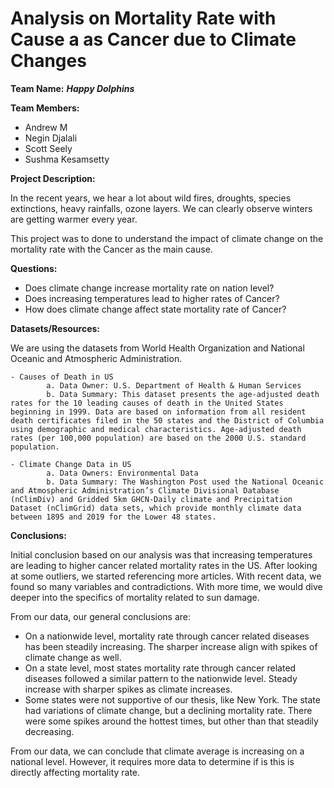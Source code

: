 # Analysis on Mortality Rate with Cause a as Cancer due to Climate Changes

**Team Name:** ***Happy Dolphins***

**Team Members:** 
- Andrew M 
- Negin Djalali
- Scott Seely
- Sushma Kesamsetty

**Project Description:** 

In the recent years, we hear a lot about wild fires, droughts, species extinctions, heavy rainfalls, ozone layers. We can clearly observe winters are getting warmer every year.

This project was to done to understand the impact of climate change on the mortality rate with the Cancer as the main cause. 

**Questions:** 

- Does climate change increase mortality rate on nation level?
- Does increasing temperatures lead to higher rates of Cancer?
- How does climate change affect state mortality rate of Cancer?

**Datasets/Resources:**

We are using the datasets from World Health Organization and National Oceanic and Atmospheric Administration.

	- Causes of Death in US
			a. Data Owner: U.S. Department of Health & Human Services 
			b. Data Summary: This dataset presents the age-adjusted death rates for the 10 leading causes of death in the United States beginning in 1999. Data are based on information from all resident death certificates filed in the 50 states and the District of Columbia using demographic and medical characteristics. Age-adjusted death rates (per 100,000 population) are based on the 2000 U.S. standard population.
	
	- Climate Change Data in US
			a. Data Owners: Environmental Data
			b. Data Summary: The Washington Post used the National Oceanic and Atmospheric Administration’s Climate Divisional Database (nClimDiv) and Gridded 5km GHCN-Daily climate and Precipitation Dataset (nClimGrid) data sets, which provide monthly climate data between 1895 and 2019 for the Lower 48 states.

**Conclusions:**

Initial conclusion based on our analysis was that increasing temperatures are leading to higher cancer related mortality rates in the US. After looking at some outliers, we started referencing more articles. With recent data, we found so many variables and contradictions. With more time, we would dive deeper into the specifics of mortality related to sun damage. 

From our data, our general conclusions are:
- On a nationwide level, mortality rate through cancer related diseases has been steadily increasing. The sharper increase align with spikes of climate change as well. 
- On a state level, most states mortality rate through cancer related diseases followed a similar pattern to the nationwide level. Steady increase with sharper spikes as climate increases.
- Some states were not supportive of our thesis, like New York. The state had variations of climate change, but a declining mortality rate. There were some spikes around the hottest times, but other than that steadily decreasing.
 
From our data, we can conclude that climate average is increasing on a national level. 
However, it requires more data to determine if is this is directly affecting mortality rate.

